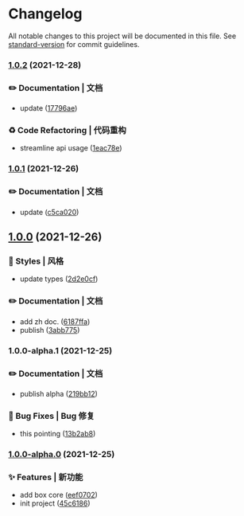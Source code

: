 # Changelog

All notable changes to this project will be documented in this file. See [standard-version](https://github.com/conventional-changelog/standard-version) for commit guidelines.

### [1.0.2](https://github.com/Keylenn/boxjs/compare/v1.0.1...v1.0.2) (2021-12-28)


### ✏️ Documentation | 文档

* update ([17796ae](https://github.com/Keylenn/boxjs/commit/17796ae837ef7d24689eb53284920b5bc79a37ec))


### ♻️ Code Refactoring | 代码重构

*  streamline api usage ([1eac78e](https://github.com/Keylenn/boxjs/commit/1eac78edf57d327905c5830e576edcf822e86bf5))

### [1.0.1](https://github.com/Keylenn/boxjs/compare/v1.0.0...v1.0.1) (2021-12-26)


### ✏️ Documentation | 文档

* update ([c5ca020](https://github.com/Keylenn/boxjs/commit/c5ca0206474009c9629c37637b704aed20f21d1c))

## [1.0.0](https://github.com/Keylenn/boxjs/compare/v1.0.0-alpha.1...v1.0.0) (2021-12-26)

### 💄 Styles | 风格

* update types ([2d2e0cf](https://github.com/Keylenn/boxjs/commit/2d2e0cf19600213b6f0a669df9184ac89d27fcaa))


### ✏️ Documentation | 文档

* add zh doc. ([6187ffa](https://github.com/Keylenn/boxjs/commit/6187ffac12fbb9f26cd31444b5def0348c230a9b))
* publish ([3abb775](https://github.com/Keylenn/boxjs/commit/3abb775db834efda035bc2140d28c1126760eb85))

### 1.0.0-alpha.1 (2021-12-25)

### ✏️ Documentation | 文档

* publish alpha ([219bb12](https://github.com/Keylenn/boxjs/commit/219bb12819eab9507449e1068159f6a51853f450))


### 🐛 Bug Fixes | Bug 修复

* this pointing ([13b2ab8](https://github.com/Keylenn/boxjs/commit/13b2ab884052d67195146fe75b0d49af00f7b930))

### [1.0.0-alpha.0](https://github.com/Keylenn/boxjs/compare/v1.0.0-alpha.1) (2021-12-25)


### ✨ Features | 新功能

* add box core ([eef0702](https://github.com/Keylenn/boxjs/commit/eef070205d93d2eedaee10284acec207e3655a64))
* init project ([45c6186](https://github.com/Keylenn/boxjs/commit/45c61862d85e0431d2383dee1ffe0ce545526375))
